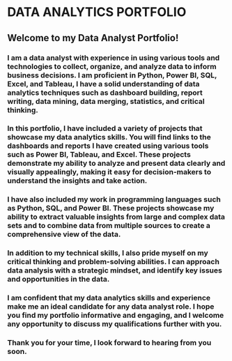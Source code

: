 # DATA ANALYTICS PORTFOLIO
## Welcome to my Data Analyst Portfolio!
### I am a data analyst with experience in using various tools and technologies to collect, organize, and analyze data to inform business decisions. I am proficient in Python, Power BI, SQL, Excel, and Tableau, I have a solid understanding of data analytics techniques such as dashboard building, report writing, data mining, data merging, statistics, and critical thinking.
### In this portfolio, I have included a variety of projects that showcase my data analytics skills. You will find links to the dashboards and reports I have created using various tools such as Power BI, Tableau, and Excel. These projects demonstrate my ability to analyze and present data clearly and visually appealingly, making it easy for decision-makers to understand the insights and take action.
### I have also included my work in programming languages such as Python, SQL, and Power BI. These projects showcase my ability to extract valuable insights from large and complex data sets and to combine data from multiple sources to create a comprehensive view of the data.
### In addition to my technical skills, I also pride myself on my critical thinking and problem-solving abilities. I can approach data analysis with a strategic mindset, and identify key issues and opportunities in the data.
### I am confident that my data analytics skills and experience make me an ideal candidate for any data analyst role. I hope you find my portfolio informative and engaging, and I welcome any opportunity to discuss my qualifications further with you.
### Thank you for your time, I look forward to hearing from you soon.

